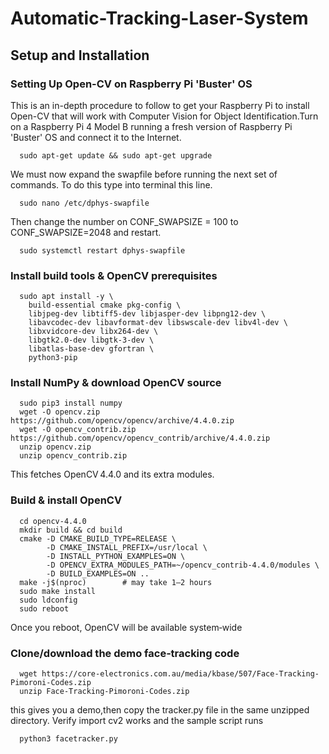 # Automatic-Tracking-Laser-System
## Setup and Installation
### Setting Up Open-CV on Raspberry Pi 'Buster' OS

This is an in-depth procedure to follow to get your Raspberry Pi to install Open-CV that will work with Computer Vision for Object Identification.Turn on a Raspberry Pi 4 Model B running a fresh version of Raspberry Pi 'Buster' OS and connect it to the Internet.

      sudo apt-get update && sudo apt-get upgrade

We must now expand the swapfile before running the next set of commands. To do this type into terminal this line.

      sudo nano /etc/dphys-swapfile

 Then change the number on CONF_SWAPSIZE = 100 to CONF_SWAPSIZE=2048 and restart.

      sudo systemctl restart dphys-swapfile

### Install build tools & OpenCV prerequisites

      sudo apt install -y \
        build-essential cmake pkg-config \
        libjpeg-dev libtiff5-dev libjasper-dev libpng12-dev \
        libavcodec-dev libavformat-dev libswscale-dev libv4l-dev \
        libxvidcore-dev libx264-dev \
        libgtk2.0-dev libgtk-3-dev \
        libatlas-base-dev gfortran \
        python3-pip
### Install NumPy & download OpenCV source

      sudo pip3 install numpy
      wget -O opencv.zip https://github.com/opencv/opencv/archive/4.4.0.zip
      wget -O opencv_contrib.zip https://github.com/opencv/opencv_contrib/archive/4.4.0.zip
      unzip opencv.zip
      unzip opencv_contrib.zip
This fetches OpenCV 4.4.0 and its extra modules.

### Build & install OpenCV

      cd opencv-4.4.0
      mkdir build && cd build
      cmake -D CMAKE_BUILD_TYPE=RELEASE \
            -D CMAKE_INSTALL_PREFIX=/usr/local \
            -D INSTALL_PYTHON_EXAMPLES=ON \
            -D OPENCV_EXTRA_MODULES_PATH=~/opencv_contrib-4.4.0/modules \
            -D BUILD_EXAMPLES=ON ..
      make -j$(nproc)        # may take 1–2 hours
      sudo make install
      sudo ldconfig
      sudo reboot
Once you reboot, OpenCV will be available system‑wide

### Clone/download the demo face‑tracking code

      wget https://core-electronics.com.au/media/kbase/507/Face-Tracking-Pimoroni-Codes.zip
      unzip Face-Tracking-Pimoroni-Codes.zip
this gives you a demo,then copy the tracker.py file in the same unzipped directory.
Verify import cv2 works and the sample script runs
     
      python3 facetracker.py


